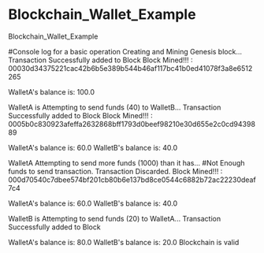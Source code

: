 # Blockchain_Wallet_Example
Blockchain_Wallet_Example

#Console log for a basic operation 
Creating and Mining Genesis block... 
Transaction Successfully added to Block
Block Mined!!! : 00030d34375221cac42b6b5e389b544b46af117bc41b0ed41078f3a8e6512265

WalletA's balance is: 100.0

WalletA is Attempting to send funds (40) to WalletB...
Transaction Successfully added to Block
Block Mined!!! : 0005b0c830923afeffa2632868bff1793d0beef98210e30d655e2c0cd9439889

WalletA's balance is: 60.0
WalletB's balance is: 40.0

WalletA Attempting to send more funds (1000) than it has...
#Not Enough funds to send transaction. Transaction Discarded.
Block Mined!!! : 000d70540c7dbee574bf201cb80b6e137bd8ce0544c6882b72ac22230deaf7c4

WalletA's balance is: 60.0
WalletB's balance is: 40.0

WalletB is Attempting to send funds (20) to WalletA...
Transaction Successfully added to Block

WalletA's balance is: 80.0
WalletB's balance is: 20.0
Blockchain is valid